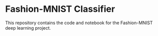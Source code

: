 # Fashion-MNIST Classifier

This repository contains the code and notebook for the Fashion-MNIST deep learning project.
